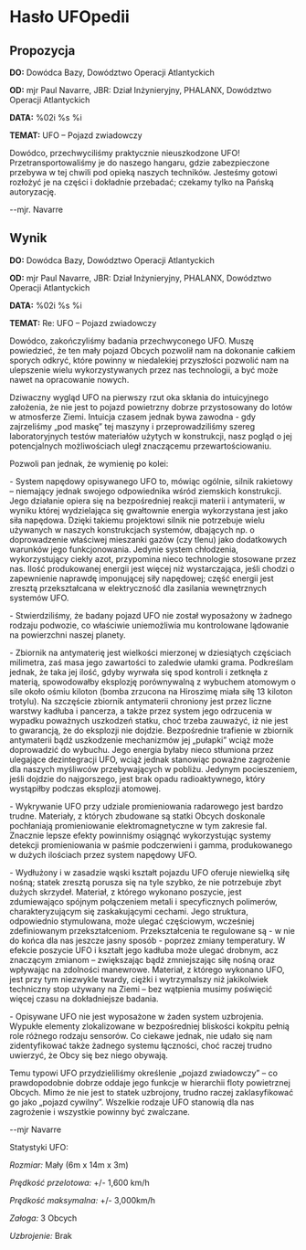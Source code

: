# Hasło UFOpedii

## Propozycja

**DO:** Dowódca Bazy, Dowództwo Operacji Atlantyckich

**OD:** mjr Paul Navarre, JBR: Dział Inżynieryjny, PHALANX, Dowództwo
Operacji Atlantyckich

**DATA:** %02i %s %i

**TEMAT:** UFO – Pojazd zwiadowczy

Dowódco, przechwyciliśmy praktycznie nieuszkodzone UFO!
Przetransportowaliśmy je do naszego hangaru, gdzie zabezpieczone
przebywa w tej chwili pod opieką naszych techników. Jesteśmy gotowi
rozłożyć je na części i dokładnie przebadać; czekamy tylko na Pańską
autoryzację.

--mjr. Navarre

## Wynik

**DO:** Dowódca Bazy, Dowództwo Operacji Atlantyckich

**OD:** mjr Paul Navarre, JBR: Dział Inżynieryjny, PHALANX, Dowództwo
Operacji Atlantyckich

**DATA:** %02i %s %i

**TEMAT:** Re: UFO – Pojazd zwiadowczy

Dowódco, zakończyliśmy badania przechwyconego UFO. Muszę powiedzieć, że
ten mały pojazd Obcych pozwolił nam na dokonanie całkiem sporych odkryć,
które powinny w niedalekiej przyszłości pozwolić nam na ulepszenie wielu
wykorzystywanych przez nas technologii, a być może nawet na opracowanie
nowych.

Dziwaczny wygląd UFO na pierwszy rzut oka skłania do intuicyjnego
założenia, że nie jest to pojazd powietrzny dobrze przystosowany do
lotów w atmosferze Ziemi. Intuicja czasem jednak bywa zawodna - gdy
zajrzeliśmy „pod maskę” tej maszyny i przeprowadziliśmy szereg
laboratoryjnych testów materiałów użytych w konstrukcji, nasz pogląd o
jej potencjalnych możliwościach uległ znaczącemu przewartościowaniu.

Pozwoli pan jednak, że wymienię po kolei:

\- System napędowy opisywanego UFO to, mówiąc ogólnie, silnik rakietowy
– niemający jednak swojego odpowiednika wśród ziemskich konstrukcji.
Jego działanie opiera się na bezpośredniej reakcji materii i
antymaterii, w wyniku której wydzielająca się gwałtownie energia
wykorzystana jest jako siła napędowa. Dzięki takiemu projektowi silnik
nie potrzebuje wielu używanych w naszych konstrukcjach systemów,
dbających np. o doprowadzenie właściwej mieszanki gazów (czy tlenu) jako
dodatkowych warunków jego funkcjonowania. Jedynie system chłodzenia,
wykorzystujący ciekły azot, przypomina nieco technologie stosowane przez
nas. Ilość produkowanej energii jest więcej niż wystarczająca, jeśli
chodzi o zapewnienie naprawdę imponującej siły napędowej; część energii
jest zresztą przekształcana w elektryczność dla zasilania wewnętrznych
systemów UFO.

\- Stwierdziliśmy, że badany pojazd UFO nie został wyposażony w żadnego
rodzaju podwozie, co właściwie uniemożliwia mu kontrolowane lądowanie na
powierzchni naszej planety.

\- Zbiornik na antymaterię jest wielkości mierzonej w dziesiątych
częściach milimetra, zaś masa jego zawartości to zaledwie ułamki grama.
Podkreślam jednak, że taka jej ilość, gdyby wyrwała się spod kontroli i
zetknęła z materią, spowodowałby eksplozję porównywalną z wybuchem
atomowym o sile około ośmiu kiloton (bomba zrzucona na Hiroszimę miała
siłę 13 kiloton trotylu). Na szczęście zbiornik antymaterii chroniony
jest przez liczne warstwy kadłuba i pancerza, a także przez system jego
odrzucenia w wypadku poważnych uszkodzeń statku, choć trzeba zauważyć,
iż nie jest to gwarancją, że do eksplozji nie dojdzie. Bezpośrednie
trafienie w zbiornik antymaterii bądź uszkodzenie mechanizmów jej
„pułapki” wciąż może doprowadzić do wybuchu. Jego energia byłaby nieco
stłumiona przez ulegające dezintegracji UFO, wciąż jednak stanowiąc
poważne zagrożenie dla naszych myśliwców przebywających w pobliżu.
Jedynym pocieszeniem, jeśli dojdzie do najgorszego, jest brak opadu
radioaktywnego, który wystąpiłby podczas eksplozji atomowej.

\- Wykrywanie UFO przy udziale promieniowania radarowego jest bardzo
trudne. Materiały, z których zbudowane są statki Obcych doskonale
pochłaniają promieniowanie elektromagnetyczne w tym zakresie fal.
Znacznie lepsze efekty powinniśmy osiągnąć wykorzystując systemy
detekcji promieniowania w paśmie podczerwieni i gamma, produkowanego w
dużych ilościach przez system napędowy UFO.

\- Wydłużony i w zasadzie wąski kształt pojazdu UFO oferuje niewielką
siłę nośną; statek zresztą porusza się na tyle szybko, że nie potrzebuje
zbyt dużych skrzydeł. Materiał, z którego wykonano poszycie, jest
zdumiewająco spójnym połączeniem metali i specyficznych polimerów,
charakteryzującym się zaskakującymi cechami. Jego struktura, odpowiednio
stymulowana, może ulegać częściowym, wcześniej zdefiniowanym
przekształceniom. Przekształcenia te regulowane są - w nie do końca dla
nas jeszcze jasny sposób - poprzez zmiany temperatury. W efekcie
poszycie UFO i kształt jego kadłuba może ulegać drobnym, acz znaczącym
zmianom – zwiększając bądź zmniejszając siłę nośną oraz wpływając na
zdolności manewrowe. Materiał, z którego wykonano UFO, jest przy tym
niezwykle twardy, ciężki i wytrzymalszy niż jakikolwiek techniczny stop
używany na Ziemi – bez wątpienia musimy poświęcić więcej czasu na
dokładniejsze badania.

\- Opisywane UFO nie jest wyposażone w żaden system uzbrojenia. Wypukłe
elementy zlokalizowane w bezpośredniej bliskości kokpitu pełnią role
różnego rodzaju sensorów. Co ciekawe jednak, nie udało się nam
zidentyfikować także żadnego systemu łączności, choć raczej trudno
uwierzyć, że Obcy się bez niego obywają.

Temu typowi UFO przydzieliliśmy określenie „pojazd zwiadowczy” – co
prawdopodobnie dobrze oddaje jego funkcje w hierarchii floty powietrznej
Obcych. Mimo że nie jest to statek uzbrojony, trudno raczej
zaklasyfikować go jako „pojazd cywilny”. Wszelkie rodzaje UFO stanowią
dla nas zagrożenie i wszystkie powinny być zwalczane.

--mjr Navarre

Statystyki UFO:

*Rozmiar:* Mały (6m x 14m x 3m)

*Prędkość przelotowa:* +/- 1,600 km/h

*Prędkość maksymalna:* +/- 3,000km/h

*Załoga:* 3 Obcych

*Uzbrojenie:* Brak